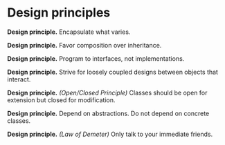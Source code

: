Design principles
=================

**Design principle.** Encapsulate what varies.

**Design principle.** Favor composition over inheritance.

**Design principle.** Program to interfaces, not implementations.

**Design principle.** Strive for loosely coupled designs between objects that interact.

**Design principle.** *(Open/Closed Principle)* Classes should be open for extension but closed for modification.

**Design principle.** Depend on abstractions. Do not depend on concrete classes.

**Design principle.** *(Law of Demeter)* Only talk to your immediate friends.
